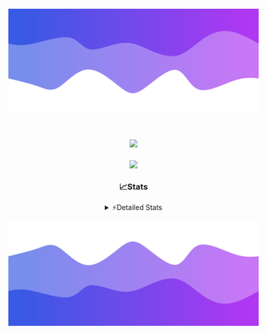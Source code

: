 ![Header](./header.png)
<div align="center">

<h1 align="center">
  <a href="https://git.io/typing-svg">
    <img src="https://readme-typing-svg.herokuapp.com/?lines=Hello,+There!+%F0%9F%91%8B;This+is+chicho.;Owner+on+Ocean;&center=true&size=25">
  </a>
</h1>
  
<p align="center">
  <img src="https://lanyard.cnrad.dev/api/852683595378196480" />
</p>

### 📈Stats
<details>
    <summary> ⚡Detailed Stats</summary>
    <br/>

<!--START_SECTION:waka-->
![Code Time](http://img.shields.io/badge/Code%20Time-792%20hrs%2012%20mins-blue)

![Profile Views](http://img.shields.io/badge/Profile%20Views-1-blue)

**🐱 My GitHub Data** 

> 📦 77.8 kB Used in GitHub's Storage 
 > 
> 🏆 29 Contributions in the Year 2024
 > 
> 🚫 Not Opted to Hire
 > 
> 📜 15 Public Repositories 
 > 
> 🔑 8 Private Repositories 
 > 
**I'm a Night 🦉** 

```text
🌞 Morning                22 commits          █░░░░░░░░░░░░░░░░░░░░░░░░   05.42 % 
🌆 Daytime                57 commits          ████░░░░░░░░░░░░░░░░░░░░░   14.04 % 
🌃 Evening                177 commits         ███████████░░░░░░░░░░░░░░   43.60 % 
🌙 Night                  150 commits         █████████░░░░░░░░░░░░░░░░   36.95 % 
```
📅 **I'm Most Productive on Tuesday** 

```text
Monday                   25 commits          ██░░░░░░░░░░░░░░░░░░░░░░░   06.16 % 
Tuesday                  108 commits         ███████░░░░░░░░░░░░░░░░░░   26.60 % 
Wednesday                83 commits          █████░░░░░░░░░░░░░░░░░░░░   20.44 % 
Thursday                 57 commits          ████░░░░░░░░░░░░░░░░░░░░░   14.04 % 
Friday                   46 commits          ███░░░░░░░░░░░░░░░░░░░░░░   11.33 % 
Saturday                 34 commits          ██░░░░░░░░░░░░░░░░░░░░░░░   08.37 % 
Sunday                   53 commits          ███░░░░░░░░░░░░░░░░░░░░░░   13.05 % 
```


📊 **This Week I Spent My Time On** 

```text
🕑︎ Time Zone: America/Argentina/Buenos_Aires

💬 Programming Languages: 
TypeScript               3 hrs 5 mins        ████████████████████░░░░░   79.96 % 
Astro                    42 mins             █████░░░░░░░░░░░░░░░░░░░░   18.42 % 
JavaScript               1 min               ░░░░░░░░░░░░░░░░░░░░░░░░░   00.82 % 
TSConfig                 0 secs              ░░░░░░░░░░░░░░░░░░░░░░░░░   00.42 % 
Bash                     0 secs              ░░░░░░░░░░░░░░░░░░░░░░░░░   00.37 % 

🔥 Editors: 
VS Code                  3 hrs 51 mins       █████████████████████████   100.00 % 

🐱‍💻 Projects: 
ampararweb               3 hrs 51 mins       █████████████████████████   100.00 % 

💻 Operating System: 
Mac                      2 hrs 34 mins       █████████████████░░░░░░░░   66.86 % 
Windows                  1 hr 16 mins        ████████░░░░░░░░░░░░░░░░░   33.14 % 
```

**I Mostly Code in JavaScript** 

```text
JavaScript               8 repos             ██████░░░░░░░░░░░░░░░░░░░   25.81 % 
HTML                     7 repos             ██████░░░░░░░░░░░░░░░░░░░   22.58 % 
C#                       2 repos             ██░░░░░░░░░░░░░░░░░░░░░░░   06.45 % 
TypeScript               1 repo              █░░░░░░░░░░░░░░░░░░░░░░░░   03.23 % 
SCSS                     1 repo              █░░░░░░░░░░░░░░░░░░░░░░░░   03.23 % 
```




 Last Updated on 05/08/2024 01:05:19 UTC
<!--END_SECTION:waka-->
</details>

![Footer](./footer.png)
